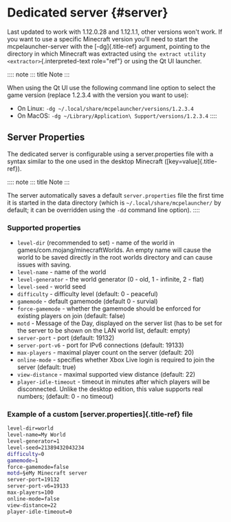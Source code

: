 # Dedicated server {#server}

Last updated to work with 1.12.0.28 and 1.12.1.1, other versions won\'t
work. If you want to use a specific Minecraft version you\'ll need to
start the mcpelauncher-server with the [-dg]{.title-ref} argument,
pointing to the directory in which Minecraft was extracted using
`the extract utility <extractor>`{.interpreted-text role="ref"} or using
the Qt UI launcher.

:::: note
::: title
Note
:::

When using the Qt UI use the following command line option to select the
game version (replace 1.2.3.4 with the version you want to use):

-   On Linux: `-dg ~/.local/share/mcpelauncher/versions/1.2.3.4`
-   On MacOS: `-dg ~/Library/Application\ Support/versions/1.2.3.4`
::::

## Server Properties

The dedicated server is configurable using a server.properties file with
a syntax similar to the one used in the desktop Minecraft
([key=value]{.title-ref}).

:::: note
::: title
Note
:::

The server automatically saves a default `server.properties` file the
first time it is started in the data directory (which is
`~/.local/share/mcpelauncher/` by default; it can be overridden using
the `-dd` command line option).
::::

### Supported properties

-   `level-dir` (recommended to set) - name of the world in
    games/com.mojang/minecraftWorlds. An empty name will cause the world
    to be saved directly in the root worlds directory and can cause
    issues with saving.
-   `level-name` - name of the world
-   `level-generator` - the world generator (0 - old, 1 - infinite, 2 -
    flat)
-   `level-seed` - world seed
-   `difficulty` - difficulty level (default: 0 - peaceful)
-   `gamemode` - default gamemode (default 0 - survial)
-   `force-gamemode` - whether the gamemode should be enforced for
    existing players on join (default: false)
-   `motd` - Message of the Day, displayed on the server list (has to be
    set for the server to be shown on the LAN world list, default:
    empty)
-   `server-port` - port (default: 19132)
-   `server-port-v6` - port for IPv6 connections (default: 19133)
-   `max-players` - maximal player count on the server (default: 20)
-   `online-mode` - specifies whether Xbox Live login is required to
    join the server (default: true)
-   `view-distance` - maximal supported view distance (default: 22)
-   `player-idle-timeout` - timeout in minutes after which players will
    be disconnected. Unlike the desktop edition, this value supports
    real numbers; (default: 0 - no timeout)

### Example of a custom [server.properties]{.title-ref} file

``` bash
level-dir=world
level-name=My World
level-generator=1
level-seed=21389432043234
difficulty=0
gamemode=1
force-gamemode=false
motd=§eMy Minecraft server
server-port=19132
server-port-v6=19133
max-players=100
online-mode=false
view-distance=22
player-idle-timeout=0
```
